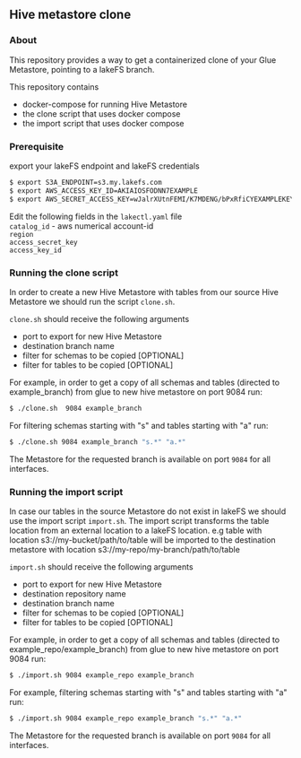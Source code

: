 ## Hive metastore clone

### About

This repository provides a way to get a containerized clone of your Glue Metastore, 
pointing to a lakeFS branch.  

This repository contains 
- docker-compose for running Hive Metastore
- the clone script that uses docker compose 
- the import script that uses docker compose

### Prerequisite

export your lakeFS endpoint and lakeFS credentials 

```sh
$ export S3A_ENDPOINT=s3.my.lakefs.com
$ export AWS_ACCESS_KEY_ID=AKIAIOSFODNN7EXAMPLE
$ export AWS_SECRET_ACCESS_KEY=wJalrXUtnFEMI/K7MDENG/bPxRfiCYEXAMPLEKEY
``` 

Edit the following fields in the `lakectl.yaml` file
</br>`catalog_id` - aws numerical account-id</br>`region`</br>`access_secret_key`</br>`access_key_id`

### Running the clone script

In order to create a new Hive Metastore with tables from our source Hive Metastore
we should run the script `clone.sh`.

`clone.sh` should receive the following arguments
- port to export for new Hive Metastore
- destination branch name
- filter for schemas to be copied [OPTIONAL]
- filter for tables to be copied [OPTIONAL]

For example, in order to get a copy of all schemas and tables (directed to example_branch) from glue to new hive metastore on port 9084 run:

```sh
$ ./clone.sh  9084 example_branch 
```

For filtering schemas starting with "s" and tables starting with "a" run:

```sh
$ ./clone.sh 9084 example_branch "s.*" "a.*"
```

The Metastore for the requested branch is available on port `9084` for all interfaces.


### Running the import script

In case our tables in the source Metastore do not exist in lakeFS
we should use the import script `import.sh`.
The import script transforms the table location from an external location to a lakeFS location.
e.g table with location s3://my-bucket/path/to/table will be imported to the destination metastore with location s3://my-repo/my-branch/path/to/table

`import.sh` should receive the following arguments
- port to export for new Hive Metastore
- destination repository name
- destination branch name
- filter for schemas to be copied [OPTIONAL]
- filter for tables to be copied [OPTIONAL]

For example, in order to get a copy of all schemas and tables (directed to example_repo/example_branch) from glue to new hive metastore on port 9084 run:

```sh
$ ./import.sh 9084 example_repo example_branch 
```

For example, filtering schemas starting with "s" and tables starting with "a" run:

```sh
$ ./import.sh 9084 example_repo example_branch "s.*" "a.*"
```

The Metastore for the requested branch is available on port `9084` for all interfaces.


